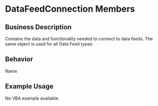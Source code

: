 # DataFeedConnection Members

## Business Description
Contains the data and functionality needed to connect to data feeds. The same object is used for all Data Feed types.

## Behavior
Name

## Example Usage
No VBA example available.